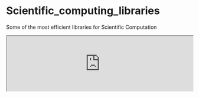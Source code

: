 # Scientific_computing_libraries
Some of the most efficient libraries for Scientific Computation 

<iframe src="https://github.com/bhaskatripathi/Scientific_computing_libraries/blob/9c6876ffa9137c486e2efef0a2a2f848c33ac2c0/Scientific%20computing%20python%20libraries.pdf" width="100% height=100%">
</iframe>
